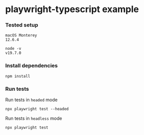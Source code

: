 # playwright-typescript example

### Tested setup

```
macOS Monterey
12.6.4
```
```
node -v
v19.7.0
```

### Install dependencies

```
npm install
```

### Run tests

Run tests in `headed` mode
```
npx playwright test --headed
```

Run tests in `headless` mode
```
npx playwright test
```
